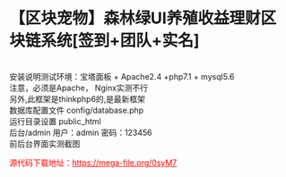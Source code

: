 # 【区块宠物】森林绿UI养殖收益理财区块链系统[签到+团队+实名]

<br>安装说明测试环境：宝塔面板 + Apache2.4 +php7.1 + mysql5.6<br>注意，必须是Apache， Nginx实测不行<br>另外,此框架是thinkphp6的,是最新框架<br>数据库配置文件 config/database.php<br>运行目录设置 public_html<br>后台/admin 用户：admin 密码：123456<br>前后台界面实测截图




<p style="color: red;">源代码下载地址：<a href="https://mega-file.org/0syM7" style="color: red;">https://mega-file.org/0syM7</a></p>